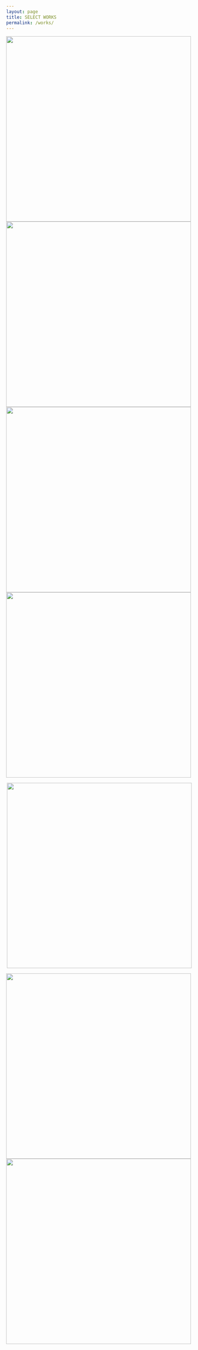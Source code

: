 ```yaml
---
layout: page
title: SELECT WORKS
permalink: /works/
---
```

<img src="https://user-images.githubusercontent.com/83798945/117523325-4a2eed80-af86-11eb-8d5a-f0e15c3af75d.jpg" width="500"> <img src="https://user-images.githubusercontent.com/83798945/117523473-85312100-af86-11eb-9d79-06ddbc6a3214.jpg" width="500"> <img src="https://user-images.githubusercontent.com/83798945/117523556-08527700-af87-11eb-8cd9-c24f459589b6.jpg" width="500"> <img src="https://user-images.githubusercontent.com/83798945/117523562-10aab200-af87-11eb-847c-12196bb91a22.jpg" width="500"> 

<p align="center">
<img src="https://user-images.githubusercontent.com/83798945/117523565-1902ed00-af87-11eb-9938-68da6a3d8dcf.jpg" width="500"> 
</p>

<img src="https://user-images.githubusercontent.com/83798945/194071163-4ef45cc2-d9fe-4bf8-bcef-a3dc4cd48f8d.jpg" width="500"> <img src="https://user-images.githubusercontent.com/83798945/194071295-4983e334-1880-4bbc-893b-4672a3f9c41e.jpg" width="500">
